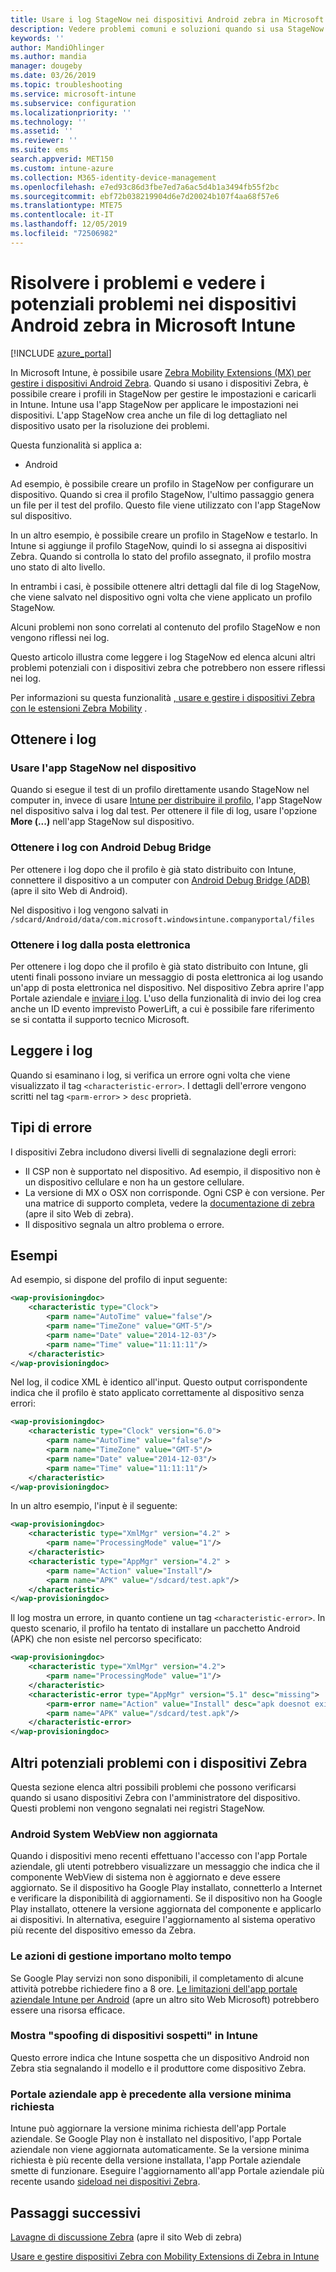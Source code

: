 ```yaml
---
title: Usare i log StageNow nei dispositivi Android zebra in Microsoft Intune-Azure | Microsoft Docs
description: Vedere problemi comuni e soluzioni quando si usa StageNow nei dispositivi Android con Microsoft Intune. Viene anche illustrato come ottenere i log e vedere esempi di come leggere i log per ottenere esito positivo o negativo.
keywords: ''
author: MandiOhlinger
ms.author: mandia
manager: dougeby
ms.date: 03/26/2019
ms.topic: troubleshooting
ms.service: microsoft-intune
ms.subservice: configuration
ms.localizationpriority: ''
ms.technology: ''
ms.assetid: ''
ms.reviewer: ''
ms.suite: ems
search.appverid: MET150
ms.custom: intune-azure
ms.collection: M365-identity-device-management
ms.openlocfilehash: e7ed93c86d3fbe7ed7a6ac5d4b1a3494fb55f2bc
ms.sourcegitcommit: ebf72b038219904d6e7d20024b107f4aa68f57e6
ms.translationtype: MTE75
ms.contentlocale: it-IT
ms.lasthandoff: 12/05/2019
ms.locfileid: "72506982"
---
```

# <a name="troubleshoot-and-see-potential-issues-on-android-zebra-devices-in-microsoft-intune"></a>Risolvere i problemi e vedere i potenziali problemi nei dispositivi Android zebra in Microsoft Intune

[!INCLUDE [azure_portal](../includes/azure_portal.md)]

In Microsoft Intune, è possibile usare [Zebra Mobility Extensions (MX) per gestire i dispositivi Android Zebra](android-zebra-mx-overview.md). Quando si usano i dispositivi Zebra, è possibile creare i profili in StageNow per gestire le impostazioni e caricarli in Intune. Intune usa l'app StageNow per applicare le impostazioni nei dispositivi. L'app StageNow crea anche un file di log dettagliato nel dispositivo usato per la risoluzione dei problemi.

Questa funzionalità si applica a:

- Android

Ad esempio, è possibile creare un profilo in StageNow per configurare un dispositivo. Quando si crea il profilo StageNow, l'ultimo passaggio genera un file per il test del profilo. Questo file viene utilizzato con l'app StageNow sul dispositivo.

In un altro esempio, è possibile creare un profilo in StageNow e testarlo. In Intune si aggiunge il profilo StageNow, quindi lo si assegna ai dispositivi Zebra. Quando si controlla lo stato del profilo assegnato, il profilo mostra uno stato di alto livello.

In entrambi i casi, è possibile ottenere altri dettagli dal file di log StageNow, che viene salvato nel dispositivo ogni volta che viene applicato un profilo StageNow.

Alcuni problemi non sono correlati al contenuto del profilo StageNow e non vengono riflessi nei log.

Questo articolo illustra come leggere i log StageNow ed elenca alcuni altri problemi potenziali con i dispositivi zebra che potrebbero non essere riflessi nei log.

Per informazioni su questa funzionalità [, usare e gestire i dispositivi Zebra con le estensioni Zebra Mobility](android-zebra-mx-overview.md) .

## <a name="get-the-logs"></a>Ottenere i log

### <a name="use-the-stagenow-app-on-the-device"></a>Usare l'app StageNow nel dispositivo
Quando si esegue il test di un profilo direttamente usando StageNow nel computer in, invece di usare [Intune per distribuire il profilo](android-zebra-mx-overview.md#step-4-create-a-device-management-profile-in-stagenow), l'app StageNow nel dispositivo salva i log dal test. Per ottenere il file di log, usare l'opzione **More (...)** nell'app StageNow sul dispositivo.

### <a name="get-logs-using-android-debug-bridge"></a>Ottenere i log con Android Debug Bridge
Per ottenere i log dopo che il profilo è già stato distribuito con Intune, connettere il dispositivo a un computer con [Android Debug Bridge (ADB)](https://developer.android.com/studio/command-line/adb) (apre il sito Web di Android).

Nel dispositivo i log vengono salvati in `/sdcard/Android/data/com.microsoft.windowsintune.companyportal/files`

### <a name="get-logs-from-email"></a>Ottenere i log dalla posta elettronica
Per ottenere i log dopo che il profilo è già stato distribuito con Intune, gli utenti finali possono inviare un messaggio di posta elettronica ai log usando un'app di posta elettronica nel dispositivo. Nel dispositivo Zebra aprire l'app Portale aziendale e [inviare i log](https://docs.microsoft.com/intune-user-help/send-logs-to-your-it-admin-by-email-android). L'uso della funzionalità di invio dei log crea anche un ID evento imprevisto PowerLift, a cui è possibile fare riferimento se si contatta il supporto tecnico Microsoft.

## <a name="read-the-logs"></a>Leggere i log

Quando si esaminano i log, si verifica un errore ogni volta che viene visualizzato il tag `<characteristic-error>`. I dettagli dell'errore vengono scritti nel tag `<parm-error>` > `desc` proprietà.

## <a name="error-types"></a>Tipi di errore

I dispositivi Zebra includono diversi livelli di segnalazione degli errori:

- Il CSP non è supportato nel dispositivo. Ad esempio, il dispositivo non è un dispositivo cellulare e non ha un gestore cellulare.
- La versione di MX o OSX non corrisponde. Ogni CSP è con versione. Per una matrice di supporto completa, vedere la [documentazione di zebra](http://techdocs.zebra.com/mx/) (apre il sito Web di zebra).
- Il dispositivo segnala un altro problema o errore.

## <a name="examples"></a>Esempi

Ad esempio, si dispone del profilo di input seguente:

```xml
<wap-provisioningdoc>
    <characteristic type="Clock">
        <parm name="AutoTime" value="false"/>
        <parm name="TimeZone" value="GMT-5"/>
        <parm name="Date" value="2014-12-03"/>
        <parm name="Time" value="11:11:11"/>
    </characteristic>
</wap-provisioningdoc>
```

Nel log, il codice XML è identico all'input. Questo output corrispondente indica che il profilo è stato applicato correttamente al dispositivo senza errori:

```xml
<wap-provisioningdoc>
    <characteristic type="Clock" version="6.0">
        <parm name="AutoTime" value="false"/>
        <parm name="TimeZone" value="GMT-5"/>
        <parm name="Date" value="2014-12-03"/>
        <parm name="Time" value="11:11:11"/>
    </characteristic>
</wap-provisioningdoc>
```

In un altro esempio, l'input è il seguente:

```xml
<wap-provisioningdoc>
    <characteristic type="XmlMgr" version="4.2" >
        <parm name="ProcessingMode" value="1"/>
    </characteristic>
    <characteristic type="AppMgr" version="4.2" >
        <parm name="Action" value="Install"/>
        <parm name="APK" value="/sdcard/test.apk"/>
    </characteristic>
</wap-provisioningdoc>
```

Il log mostra un errore, in quanto contiene un tag `<characteristic-error>`. In questo scenario, il profilo ha tentato di installare un pacchetto Android (APK) che non esiste nel percorso specificato:

```xml
<wap-provisioningdoc>
    <characteristic type="XmlMgr" version="4.2">
        <parm name="ProcessingMode" value="1"/>
    </characteristic>
    <characteristic-error type="AppMgr" version="5.1" desc="missing">
        <parm-error name="Action" value="Install" desc="apk doesnot exist in the path"/>
        <parm name="APK" value="/sdcard/test.apk"/>
    </characteristic-error>
</wap-provisioningdoc>
```

## <a name="other-potential-issues-with-zebra-devices"></a>Altri potenziali problemi con i dispositivi Zebra

Questa sezione elenca altri possibili problemi che possono verificarsi quando si usano dispositivi Zebra con l'amministratore del dispositivo. Questi problemi non vengono segnalati nei registri StageNow.

### <a name="android-system-webview-is-out-of-date"></a>Android System WebView non aggiornata

Quando i dispositivi meno recenti effettuano l'accesso con l'app Portale aziendale, gli utenti potrebbero visualizzare un messaggio che indica che il componente WebView di sistema non è aggiornato e deve essere aggiornato. Se il dispositivo ha Google Play installato, connetterlo a Internet e verificare la disponibilità di aggiornamenti. Se il dispositivo non ha Google Play installato, ottenere la versione aggiornata del componente e applicarlo ai dispositivi. In alternativa, eseguire l'aggiornamento al sistema operativo più recente del dispositivo emesso da Zebra.

### <a name="management-actions-take-a-long-time"></a>Le azioni di gestione importano molto tempo

Se Google Play servizi non sono disponibili, il completamento di alcune attività potrebbe richiedere fino a 8 ore. [Le limitazioni dell'app portale aziendale Intune per Android](https://support.microsoft.com/help/3211588/limitations-of-intune-company-portal-app-for-android-in-china) (apre un altro sito Web Microsoft) potrebbero essere una risorsa efficace.

### <a name="device-spoofing-suspected-shows-in-intune"></a>Mostra "spoofing di dispositivi sospetti" in Intune

Questo errore indica che Intune sospetta che un dispositivo Android non Zebra stia segnalando il modello e il produttore come dispositivo Zebra.

### <a name="company-portal-app-is-older-than-minimum-required-version"></a>Portale aziendale app è precedente alla versione minima richiesta

Intune può aggiornare la versione minima richiesta dell'app Portale aziendale. Se Google Play non è installato nel dispositivo, l'app Portale aziendale non viene aggiornata automaticamente. Se la versione minima richiesta è più recente della versione installata, l'app Portale aziendale smette di funzionare. Eseguire l'aggiornamento all'app Portale aziendale più recente usando [sideload nei dispositivi Zebra](android-zebra-mx-overview.md#sideload-the-company-portal-app).

## <a name="next-steps"></a>Passaggi successivi

[Lavagne di discussione Zebra](https://developer.zebra.com/community/home/discussions) (apre il sito Web di zebra)

[Usare e gestire dispositivi Zebra con Mobility Extensions di Zebra in Intune](android-zebra-mx-overview.md)
